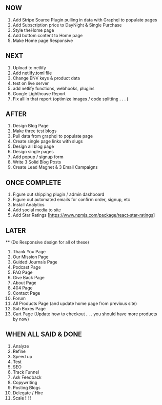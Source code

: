 ## NOW

1. Add Stripe Source Plugin pulling in data with Graphql to populate pages
2. Add Subscription price to DayNight & Single Purchase
3. Style theHome page
4. Add bottom content to Home page
5. Make Home page Responsive

## NEXT

1. Upload to netlify
2. Add netlify.toml file
3. Change ENV keys & product data
4. test on live server
5. add netlify functions, webhooks, plugins
6. Google Lighthouse Report
7. Fix all in that report (optimize images / code splitting . . . )

## AFTER

1. Design Blog Page
2. Make three test blogs
3. Pull data from graphql to populate page
4. Create single page links with slugs
5. Design all blog page
6. Design single pages
7. Add popup / signup form
8. Write 3 Solid Blog Posts
9. Create Lead Magnet & 3 Email Campaigns

## ONCE COMPLETE

1. Figure out shipping plugin / admin dashboard
2. Figure out automated emails for confirm order, signup, etc
3. Install Analytics
4. Add social media to site
5. Add Star Ratings [https://www.npmjs.com/package/react-star-ratings]

## LATER

\*\* (Do Responsive design for all of these)

1. Thank You Page
2. Our Mission Page
3. Guided Journals Page
4. Podcast Page
5. FAQ Page
6. Give Back Page
7. About Page
8. 404 Page
9. Contact Page
10. Forum
11. All Products Page (and update home page from previous site)
12. Sub Boxes Page
13. Cart Page (Update how to checkout . . . you should have more products by now)

## WHEN ALL SAID & DONE

1. Analyze
2. Refine
3. Speed up
4. Test
5. SEO
6. Track Funnel
7. Ask Feedback
8. Copywriting
9. Posting Blogs
10. Delegate / Hire
11. Scale ! ! !
